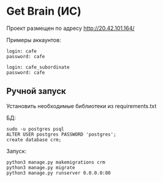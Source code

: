 # Get Brain (ИС)

Проект размещен по адресу http://20.42.101.164/

Примеры аккаунтов:

```
login: cafe
password: cafe

login: cafe_subordinate
password: cafe
```

## Ручной запуск

Установить необходимые библиотеки из requirements.txt

БД:
```
sudo -u postgres psql
ALTER USER postgres PASSWORD 'postgres';
create database crm;
```
Запуск:
```
python3 manage.py makemigrations crm
python3 manage.py migrate
python3 manage.py runserver 0.0.0.0:80
```


